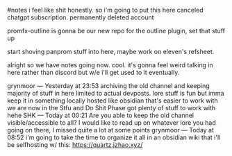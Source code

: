 #notes
i feel like shit honestly. so i'm going to put this here
canceled chatgpt subscription. permanently deleted account

promfx-outline is gonna be our new repo for the outline plugin, set that stuff up

start shoving panprom stuff into here, maybe work on eleven's refsheet.

alright so we have notes going now. cool.
it's gonna feel weird talking in here rather than discord but w/e 
i'll get used to it eventually.

grynmoor — Yesterday at 23:53
archiving the old channel and keeping majority of stuff in here limited to actual devposts. lore stuff is fun but imma keep it in something locally hosted like obsidian that's easier to work with 
we are now in the Stfu and Do Shit Phase
got plenty of stuff to work with hehe
SHK — Today at 00:21
Are you able to keep the old channel visible/accessible to all? I would like to read up on whatever lore you had going on there, I missed quite a lot at some points
grynmoor — Today at 08:52
i'm going to take the time to organize it all in an obsidian wiki that i'll be selfhosting w/ this: https://quartz.jzhao.xyz/